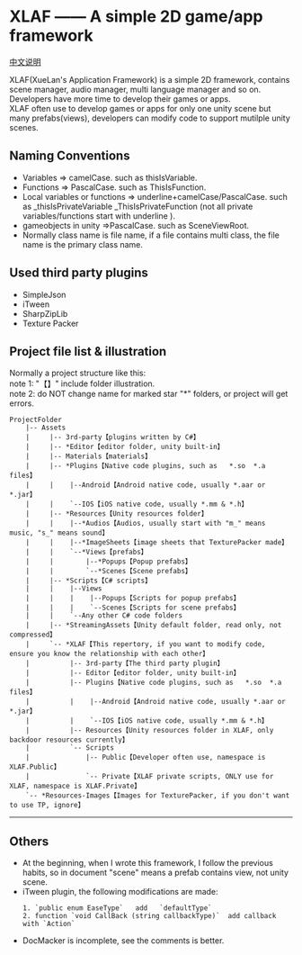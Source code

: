 XLAF —— A simple 2D game/app framework
====================================================
 [中文说明](https://github.com/SES-xuelan/XLAF/blob/master/readme_zh.md)

XLAF(XueLan's Application Framework) is a simple 2D framework, contains scene manager, audio manager, multi language manager and so on. Developers have more time to develop their games or apps.<br />
XLAF often use to develop games or apps for only one unity scene but many prefabs(views), developers can modify  code to support mutilple unity scenes.

## Naming Conventions
* Variables => camelCase. such as thisIsVariable.
* Functions => PascalCase. such as  ThisIsFunction.
* Local variables or functions => underline+camelCase/PascalCase. such as  _thisIsPrivateVariable   _ThisIsPrivateFunction
(not all private variables/functions start with underline ).
* gameobjects in unity =>PascalCase. such as SceneViewRoot.
* Normally class name is file name, if a file contains multi class, the file name is the primary class name.

## Used third party plugins
* SimpleJson
* iTween
* SharpZipLib
* Texture Packer

## Project file list & illustration
Normally a project structure like this:<br />
note 1: "【】" include folder illustration.<br />
note 2: do NOT change name for marked star "\*" folders, or project will get errors.

```
ProjectFolder
    |-- Assets
    |     |-- 3rd-party【plugins written by C#】
    |     |-- *Editor【editor folder, unity built-in】
    |     |-- Materials【materials】
    |     |-- *Plugins【Native code plugins, such as   *.so  *.a files】
    |     |    |--Android【Android native code, usually *.aar or *.jar】
    |     |    `--IOS【iOS native code, usually *.mm & *.h】
    |     |-- *Resources【Unity resources folder】
    |     |    |--*Audios【Audios, usually start with "m_" means music, "s_" means sound】
    |     |    |--*ImageSheets【image sheets that TexturePacker made】
    |     |    `--*Views【prefabs】
    |     |        |--*Popups【Popup prefabs】
    |     |        `--*Scenes【Scene prefabs】
    |     |-- *Scripts【C# scripts】
    |     |    |--Views
    |     |    |    |--Popups【Scripts for popup prefabs】
    |     |    |    `--Scenes【Scripts for scene prefabs】
    |     |    `--Any other C# code folders
    |     |-- *StreamingAssets【Unity default folder, read only, not compressed】
    |     `-- *XLAF【This repertory, if you want to modify code, ensure you know the relationship with each other】
    |          |-- 3rd-party【The third party plugin】
    |          |-- Editor【editor folder, unity built-in】
    |          |-- Plugins【Native code plugins, such as   *.so  *.a files】
    |          |    |--Android【Android native code, usually *.aar or *.jar】
    |          |    `--IOS【iOS native code, usually *.mm & *.h】
    |          |-- Resources【Unity resources folder in XLAF, only backdoor resources currently】
    |          `-- Scripts
    |              |-- Public【Developer often use, namespace is XLAF.Public】
    |              `-- Private【XLAF private scripts, ONLY use for XLAF, namespace is XLAF.Private】
    `-- *Resources-Images【Images for TexturePacker, if you don't want to use TP, ignore】
```
-----
## Others
* At the beginning, when I wrote this framework, I follow the previous habits, so in document "scene" means a prefab contains view, not unity scene.
* iTween plugin, the following modifications are made:
    ```
    1. `public enum EaseType`   add   `defaultType`
    2. function `void CallBack (string callbackType)`  add callback with `Action`
    ```
* DocMacker is incomplete, see the comments is better.

<br /><br /><br />
